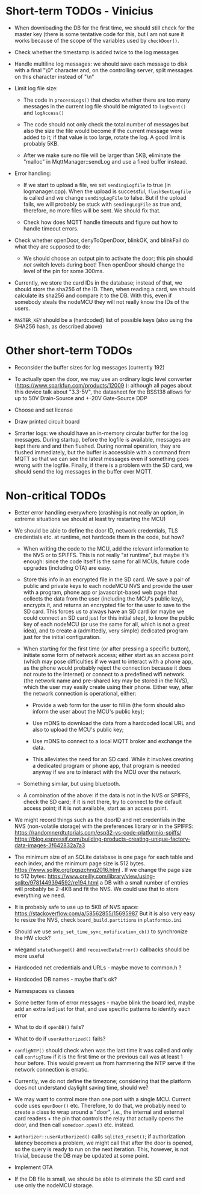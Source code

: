 # Short-term TODOs - Vinicius

 * When downloading the DB for the first time, we should still
   check for the master key (there is some tentative code for
   this, but I am not sure it works because of the scope of
   the variables used by `checkDoor()`.

 * Check whether the timestamp is added twice to the log messages

 * Handle multiline log messages: we should save each message
   to disk with a final "\0" character and, on the controlling
   server, split messages on this character instead of "\n"

 * Limit log file size:

   - The code in `processLogs()` that checks whether there are too many
     messages in the current log file should be migrated to `logEvent()`
     and `logAccess()`

   - The code should not only check the total number of messages but
     also the size the file would become if the current message were
     added to it; if that value is too large, rotate the log. A good
     limit is probably 5KB.

   - After we make sure no file will be larger than 5KB, eliminate
     the "malloc" in MqttManager::sendLog and use a fixed buffer
     instead.

 * Error handling:

   - If we start to upload a file, we set `sendingLogfile` to true (in
     logmanager.cpp). When the upload is successful, `flushSentLogfile`
     is called and we change `sendingLogFile` to false. But if the
     upload fails, we will probably be stuck with `sendingLogFile` as
     true and, therefore, no more files will be sent. We should fix
     that.

   - Check how does MQTT handle timeouts and figure out how to handle
     timeout errors.

 * Check whether openDoor, denyToOpenDoor, blinkOK, and blinkFail do
   what they are supposed to do:

   - We should choose an output pin to activate the door; this pin
     should *not* switch levels during boot! Then openDoor should
     change the level of the pin for some 300ms.

 * Currently, we store the card IDs in the database; instead of that,
   we should store the sha256 of the ID. Then, when reading a card, we
   should calculate its sha256 and compare it to the DB. With this,
   even if somebody steals the nodeMCU they will not really know the
   IDs of the users.

 * `MASTER_KEY` should be a (hardcoded) list of possible keys (also
   using the SHA256 hash, as described above)


# Other short-term TODOs

 * Reconsider the buffer sizes for log messages (currently 192)

 * To actually open the door, we may use an ordinary logic level
   converter (https://www.sparkfun.com/products/12009 ): although all
   pages about this device talk about "3.3-5V", the datasheet for the
   BSS138 allows for up to 50V Drain-Source and +-20V Gate-Source DDP

 * Choose and set license

 * Draw printed circuit board

 * Smarter logs: we should have an in-memory circular buffer for the log
   messages. During startup, before the logfile is available, messages
   are kept there and and then flushed. During normal operation, they are
   flushed immediately, but the buffer is accessible with a command from
   MQTT so that we can see the latest messages even if something goes wrong
   with the logfile. Finally, if there is a problem with the SD card, we
   should send the log messages in the buffer over MQTT.


# Non-critical TODOs

 * Better error handling everywhere (crashing is not really an option,
   in extreme situations we should at least try restarting the MCU)

 * We should be able to define the door ID, network credentials, TLS
   credentials etc. at runtime, not hardcode them in the code, but how?

   - When writing the code to the MCU, add the relevant information to
     the NVS or to SPIFFS. This is not really "at runtime", but maybe
     it's enough: since the code itself is the same for all MCUs, future
     code upgrades (including OTA) are easy.

   - Store this info in an encrypted file in the SD card. We save a pair
     of public and private keys to each nodeMCU NVS and provide the user
     with a program, phone app or javascript-based web page that collects
     the data from the user (including the MCU's public key), encrypts it,
     and returns an encrypted file for the user to save to the SD card.
     This forces us to always have an SD card (or maybe we could connect
     an SD card just for this initial step), to know the public key of
     each nodeMCU (or use the same for all, which is not a great idea),
     and to create a (admittedly, very simple) dedicated program just for
     the initial configuration.

   - When starting for the first time (or after pressing a specific button),
     initiate some form of network access; either start as an access point
     (which may pose difficulties if we want to interact with a phone app,
     as the phone would probably reject the connection because it does not
     route to the Internet) or connect to a predefined wifi network (the
     network name and pre-shared key may be stored in the NVS), which the
     user may easily create using their phone. Either way, after the network
     connection is operational, either:

     * Provide a web form for the user to fill in (the form should also
       inform the user about the MCU's public key);

     * Use mDNS to download the data from a hardcoded local URL and also
       to upload the MCU's public key;

     * Use mDNS to connect to a local MQTT broker and exchange the data.

     * This alleviates the need for an SD card. While it involves creating
       a dedicated program or phone app, that program is needed anyway if
       we are to interact with the MCU over the network.

   - Something similar, but using bluetooth.

   - A combination of the above: if the data is not in the NVS or SPIFFS,
     check the SD card; if it is not there, try to connect to the default
     access point; if it is not available, start as an access point.

 * We might record things such as the doorID and net credentials in the
   NVS (non-volatile storage) with the preferences library or in the SPIFFS:
   https://randomnerdtutorials.com/esp32-vs-code-platformio-spiffs/
   https://blog.espressif.com/building-products-creating-unique-factory-data-images-3f642832a7a3

 * The minimum size of an SQLite database is one page for each table and
   each index, and the minimum page size is 512 bytes.
   https://www.sqlite.org/pgszchng2016.html . If we change the page size
   to 512 bytes:
   https://www.oreilly.com/library/view/using-sqlite/9781449394592/re194.html
   a DB with a small number of entries will probably be 2-4KB and fit
   the NVS. We could use that to store everything we need.

 * It is probably safe to use up to 5KB of NVS space:
   https://stackoverflow.com/a/58562855/15695987
   But it is also very easy to resize the NVS, check `board_build.partitions`
   in `platformio.ini`

 * Should we use `sntp_set_time_sync_notification_cb()` to synchronize
   the HW clock?

 * wiegand `stateChanged()` and `receivedDataError()` callbacks should
   be more useful

 * Hardcoded net credentials and URLs - maybe move to common.h ?

 * Hardcoded DB names - maybe that's ok?

 * Namespaces vs classes

 * Some better form of error messages - maybe blink the board led,
   maybe add an extra led just for that, and use specific patterns
   to identify each error

 * What to do if `openDB()` fails?

 * What to do if `userAuthorized()` fails?

 * `configNTP()` should check when was the last time it was called
   and only call `configTime` if it is the first time or the previous
   call was at least 1 hour before. This would prevent us from hammering
   the NTP serve if the network connection is erratic.

 * Currently, we do not define the timezone; considering that the platform
   does not understand daylight saving time, should we?

 * We may want to control more than one port with a single MCU. Current
   code uses `openDoor()` etc. Therefore, to do that, we probably need to
   create a class to wrap around a "door", i.e., the internal and external
   card readers + the pin that controls the relay that actually opens the
   door, and then call `somedoor.open()` etc. instead.

 * `Authorizer::userAuthorized()` calls `sqlite3_reset()`; if authorization
   latency becomes a problem, we might call that after the door is opened,
   so the query is ready to run on the next iteration. This, however, is
   not trivial, because the DB may be updated at some point.

 * Implement OTA

 * If the DB file is small, we should be able to eliminate the SD card and
   use only the nodeMCU storage.

